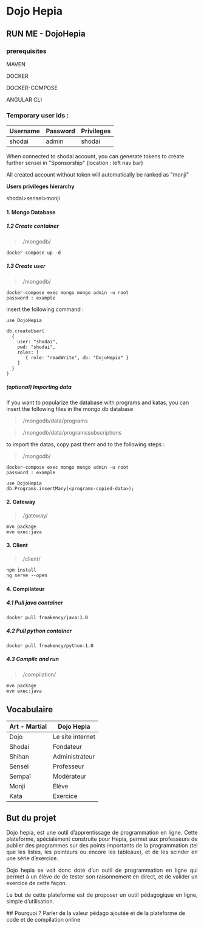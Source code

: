 # Dojo Hepia

## RUN ME - DojoHepia

### prerequisites

<p>MAVEN</p>
<p>DOCKER</p>
<p>DOCKER-COMPOSE</p>
<p>ANGULAR CLI</p>

### Temporary user ids :

| Username | Password | Privileges |
|----------|----------|------------|
| shodai   | admin   | shodai     |


<p>When connected to shodai account, you can generate tokens to create further sensei in "Sponsorship" (location : left nav bar)</p>

<p>All created account without token will automatically be ranked as "monji"</p>
<b>Users privileges hierarchy</b>

<p>shodai>sensei>monji</p>

#### 1. Mongo Database

##### 1.2 Create container

>./mongodb/
```
docker-compose up -d
```

##### 1.3 Create user

>./mongodb/
```
docker-compose exec mongo mongo admin -u root
password : example
```

insert the following command :

```
use DojoHepia

db.createUser(
  {
    user: "shodai",
    pwd: "shodai",
    roles: [
       { role: "readWrite", db: "DojoHepia" }
    ]
  }
)
```

##### (optional) Importing data
<p>If you want to popularize the database with programs and katas, you can insert the following files in the mongo db database</p>

>./mongodb/data/programs

>./mongodb/data/programssubscriptions

<p>to import the datas, copy past them and to the following steps :</p>

>./mongodb/
```
docker-compose exec mongo mongo admin -u root
password : example
```
```
use DojoHepia
db.Programs.insertMany(<programs-copied-data>);
```

#### 2. Gateway
>./gateway/
```
mvn package
mvn exec:java
```
#### 3. Client

>./client/
```
npm install
ng serve --open
```

#### 4. Compilateur

##### 4.1 Pull java container

```
docker pull freakency/java:1.0
```
##### 4.2 Pull python container

```
docker pull freakency/python:1.0
```
##### 4.3 Compile and run

>./compilation/
```
mvn package
mvn exec:java
```



## Vocabulaire
| Art - Martial | Dojo Hepia       |
|---------------|------------------|
| Dojo          | Le site internet |
| Shodai        | Fondateur        |
| Shihan        | Administrateur   |
| Sensei        | Professeur       |
| Sempaï        | Modérateur       |
| Monji         | Elève            |
| Kata          | Exercice         |

## But du projet
<div style="text-align: justify;">
Dojo hepia, est une outil d’apprentissage de programmation en ligne. Cette plateforme, spécialement construite pour Hepia, permet aux professeurs de publier des programmes sur des points importants de la programmation (tel que les listes, les pointeurs ou encore les tableaux), et de les scinder en une série d’exercice.

Dojo hepia se voit donc doté d’un outil de programmation en ligne qui permet à un  élève de de tester son raisonnement en direct, et de valider un exercice de cette façon.

Le but de cette plateforme est de proposer un outil pédagogique en ligne, simple d’utilisation.
</div>
## Pourquoi ?
Parler de la valeur pédago ajoutée et de la plateforme de code et de compilation online





